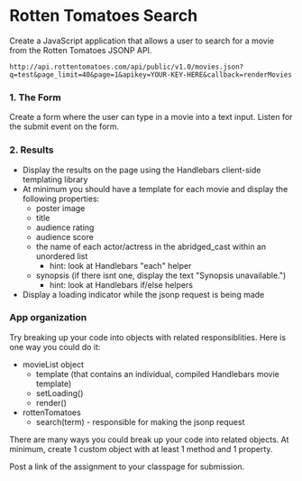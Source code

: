 Rotten Tomatoes Search
======================

Create a JavaScript application that allows a user to search for a movie from the Rotten Tomatoes JSONP API.

```
http://api.rottentomatoes.com/api/public/v1.0/movies.json?q=test&page_limit=40&page=1&apikey=YOUR-KEY-HERE&callback=renderMovies
```

### 1. The Form

Create a form where the user can type in a movie into a text input. Listen for the submit event on the form.

### 2. Results

* Display the results on the page using the Handlebars client-side templating library
* At minimum you should have a template for each movie and display the following properties:
	* poster image
	* title
	* audience rating
	* audience score
	* the name of each actor/actress in the abridged_cast within an unordered list
		* hint: look at Handlebars "each" helper
	* synopsis (if there isnt one, display the text "Synopsis unavailable.")
		* hint: look at Handlebars if/else helpers
* Display a loading indicator while the jsonp request is being made

### App organization

Try breaking up your code into objects with related responsiblities. Here is one way you could do it:

* movieList object
	* template (that contains an individual, compiled Handlebars movie template) 
	* setLoading()
	* render() 
* rottenTomatoes
	* search(term) - responsible for making the jsonp request
	
There are many ways you could break up your code into related objects. At minimum, create 1 custom object with at least 1 method and 1 property.


Post a link of the assignment to your classpage for submission.
